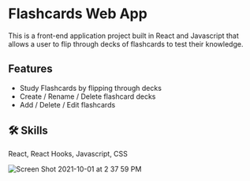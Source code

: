 
# Flashcards Web App

This is a front-end application project built in React and Javascript that allows a user to flip through decks of flashcards to test their knowledge.

## Features

- Study Flashcards by flipping through decks
- Create / Rename / Delete flashcard decks
- Add / Delete / Edit flashcards

  
## 🛠 Skills
React, React Hooks, Javascript, CSS

![Screen Shot 2021-10-01 at 2 37 59 PM](https://user-images.githubusercontent.com/52841881/135688990-f9d4818f-c167-4f94-b683-6aa54fae0cfe.png)

